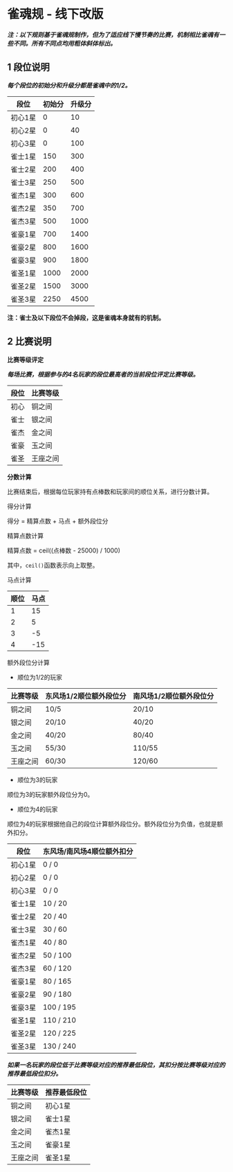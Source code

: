 # 雀魂规 - 线下改版

***注：以下规则基于雀魂规制作，但为了适应线下慢节奏的比赛，机制相比雀魂有一些不同。所有不同点均用粗体斜体标出。***

## 1 段位说明

***每个段位的初始分和升级分都是雀魂中的1/2。***

| 段位   | 初始分  | 升级分  |
|------|------|------|
| 初心1星 | 0    | 10   |
| 初心2星 | 0    | 40   |
| 初心3星 | 0    | 100  |
| 雀士1星 | 150  | 300  |
| 雀士2星 | 200  | 400  |
| 雀士3星 | 250  | 500  |
| 雀杰1星 | 300  | 600  |
| 雀杰2星 | 350  | 700  |
| 雀杰3星 | 500  | 1000 |
| 雀豪1星 | 700  | 1400 |
| 雀豪2星 | 800  | 1600 |
| 雀豪3星 | 900  | 1800 |
| 雀圣1星 | 1000 | 2000 |
| 雀圣2星 | 1500 | 3000 |
| 雀圣3星 | 2250 | 4500 |

**注：雀士及以下段位不会掉段，这是雀魂本身就有的机制。**

## 2 比赛说明

**比赛等级评定**

***每场比赛，根据参与的4名玩家的段位最高者的当前段位评定比赛等级。***

| 段位 | 比赛等级 |
|----|------|
| 初心 | 铜之间  |
| 雀士 | 银之间  |
| 雀杰 | 金之间  |
| 雀豪 | 玉之间  |
| 雀圣 | 王座之间 |

**分数计算**

比赛结束后，根据每位玩家持有点棒数和玩家间的顺位关系，进行分数计算。

得分计算

得分 = 精算点数 + 马点 + 额外段位分

精算点数计算

精算点数 = ceil((点棒数 - 25000) / 1000)

其中，`ceil()`函数表示向上取整。

马点计算

| 顺位 | 马点  |
|----|-----|
| 1  | 15  |
| 2  | 5   |
| 3  | -5  |
| 4  | -15 |

额外段位分计算

- 顺位为1/2的玩家

| 比赛等级 | 东风场1/2顺位额外段位分 | 南风场1/2顺位额外段位分 |
|------|---------------|---------------|
| 铜之间  | 10/5          | 20/10         |
| 银之间  | 20/10         | 40/20         |
| 金之间  | 40/20         | 80/40         |
| 玉之间  | 55/30         | 110/55        |
| 王座之间 | 60/30         | 120/60        |

- 顺位为3的玩家

顺位为3的玩家额外段位分为0。

- 顺位为4的玩家

顺位为4的玩家根据他自己的段位计算额外段位分。额外段位分为负值，也就是额外扣分。

| 段位   | 东风场/南风场4顺位额外扣分 |
|------|----------------|
| 初心1星 | 0 / 0          |
| 初心2星 | 0 / 0          |
| 初心3星 | 0 / 0          |
| 雀士1星 | 10 / 20        |
| 雀士2星 | 20 / 40        |
| 雀士3星 | 30 / 60        |
| 雀杰1星 | 40 / 80        |
| 雀杰2星 | 50 / 100       |
| 雀杰3星 | 60 / 120       |
| 雀豪1星 | 80 / 165       |
| 雀豪2星 | 90 / 180       |
| 雀豪3星 | 100 / 195      |
| 雀圣1星 | 110 / 210      |
| 雀圣2星 | 120 / 225      |
| 雀圣3星 | 130 / 240      |

***如果一名玩家的段位低于比赛等级对应的推荐最低段位，其扣分按比赛等级对应的推荐最低段位扣分。***

| 比赛等级 | 推荐最低段位 |
|------|--------|
| 铜之间  | 初心1星   |
| 银之间  | 雀士1星   |
| 金之间  | 雀杰1星   |
| 玉之间  | 雀豪1星   |
| 王座之间 | 雀圣1星   |